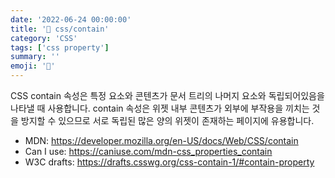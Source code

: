 ```yaml
---
date: '2022-06-24 00:00:00'
title: '📑 css/contain'
category: 'CSS'
tags: ['css property']
summary: ''
emoji: '🔖'
---
```


CSS contain 속성은 특정 요소와 콘텐츠가 문서 트리의 나머지 요소와 독립되어있음을 나타낼 때 사용합니다. contain 속성은 위젯 내부 콘텐츠가 외부에 부작용을 끼치는 것을 방지할 수 있으므로 서로 독립된 많은 양의 위젯이 존재하는 페이지에 유용합니다.

* MDN: https://developer.mozilla.org/en-US/docs/Web/CSS/contain
* Can I use: https://caniuse.com/mdn-css_properties_contain
* W3C drafts: https://drafts.csswg.org/css-contain-1/#contain-property